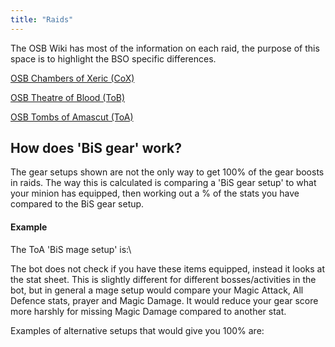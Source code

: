 ```yaml
---
title: "Raids"
---
```


The OSB Wiki has most of the information on each raid, the purpose of this space is to highlight the BSO specific differences.

[OSB Chambers of Xeric (CoX)](https://wiki.oldschool.gg/osb/raids/cox)

[OSB Theatre of Blood (ToB)](https://wiki.oldschool.gg/osb/raids/tob)

[OSB Tombs of Amascut (ToA)](https://wiki.oldschool.gg/osb/raids/toa)

## How does 'BiS gear' work?

The gear setups shown are not the only way to get 100% of the gear boosts in raids. The way this is calculated is comparing a 'BiS gear setup' to what your minion has equipped, then working out a % of the stats you have compared to the BiS gear setup.

#### Example

The ToA 'BiS mage setup' is:\

<figure><figcaption></figcaption></figure>

The bot does not check if you have these items equipped, instead it looks at the stat sheet. This is slightly different for different bosses/activities in the bot, but in general a mage setup would compare your Magic Attack, All Defence stats, prayer and Magic Damage. It would reduce your gear score more harshly for missing Magic Damage compared to another stat.

Examples of alternative setups that would give you 100% are:

<figure><figcaption></figcaption></figure>

<figure><figcaption></figcaption></figure>
